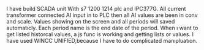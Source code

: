I have build SCADA unit With s7 1200 1214 plc and IPC377G. All current transformer connected AI input in to PLC then all AI values are been in conv and scale. Values showing on the screen and all periods will saved automatıcly. Each period name is the end date of the period.
When ı want to get listed historcal values, a js func is working and getting lists or values. I have used WINCC UNIFIED,because I have to do complicated manıpluatıon.
